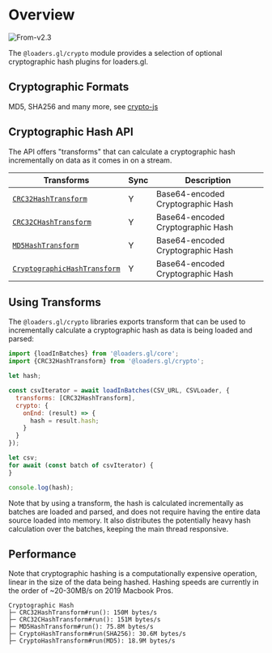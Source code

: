 # Overview

<p class="badges">
  <img src="https://img.shields.io/badge/From-v2.3-blue.svg?style=flat-square" alt="From-v2.3" /> 
</p>

The `@loaders.gl/crypto` module provides a selection of optional cryptographic hash plugins for loaders.gl.

## Cryptographic Formats

MD5, SHA256 and many more, see [crypto-js](https://github.com/brix/crypto-js)

## Cryptographic Hash API

The API offers "transforms" that can calculate a cryptographic hash incrementally on data as it comes in on a stream.

| Transforms                                                                              | Sync | Description                       |
| --------------------------------------------------------------------------------------- | ---- | --------------------------------- |
| [`CRC32HashTransform`](modules/crypto/docs/api-reference/crc32-hash-transform)          | Y    | Base64-encoded Cryptographic Hash |
| [`CRC32CHashTransform`](modules/crypto/docs/api-reference/crc32c-hash-transform)        | Y    | Base64-encoded Cryptographic Hash |
| [`MD5HashTransform`](modules/crypto/docs/api-reference/md5-hash-transform)              | Y    | Base64-encoded Cryptographic Hash |
| [`CryptographicHashTransform`](modules/crypto/docs/api-reference/crypto-hash-transform) | Y    | Base64-encoded Cryptographic Hash |

## Using Transforms

The `@loaders.gl/crypto` libraries exports transform that can be used to incrementally calculate a cryptographic hash as data is being loaded and parsed:

```js
import {loadInBatches} from '@loaders.gl/core';
import {CRC32HashTransform} from '@loaders.gl/crypto';

let hash;

const csvIterator = await loadInBatches(CSV_URL, CSVLoader, {
  transforms: [CRC32HashTransform],
  crypto: {
    onEnd: (result) => {
      hash = result.hash;
    }
  }
});

let csv;
for await (const batch of csvIterator) {
}

console.log(hash);
```

Note that by using a transform, the hash is calculated incrementally as batches are loaded and parsed, and does not require having the entire data source loaded into memory. It also distributes the potentially heavy hash calculation over the batches, keeping the main thread responsive.

## Performance

Note that cryptographic hashing is a computationally expensive operation, linear in the size of the data being hashed. Hashing speeds are currently in the order of ~20-30MB/s on 2019 Macbook Pros.

```
Cryptographic Hash
├─ CRC32HashTransform#run(): 150M bytes/s
├─ CRC32CHashTransform#run(): 151M bytes/s
├─ MD5HashTransform#run(): 75.8M bytes/s
├─ CryptoHashTransform#run(SHA256): 30.6M bytes/s
├─ CryptoHashTransform#run(MD5): 18.9M bytes/s
```
